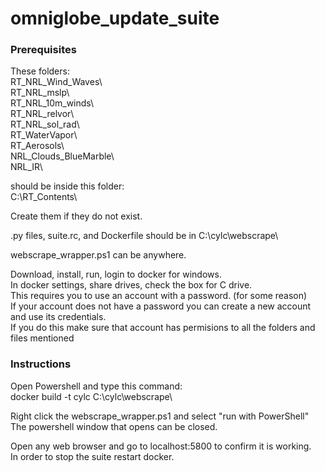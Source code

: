 # omniglobe_update_suite

### Prerequisites

These folders:  
RT_NRL_Wind_Waves\  
RT_NRL_mslp\  
RT_NRL_10m_winds\  
RT_NRL_relvor\  
RT_NRL_sol_rad\  
RT_WaterVapor\  
RT_Aerosols\  
NRL_Clouds_BlueMarble\  
NRL_IR\  

should be inside this folder:  
C:\RT_Contents\  

Create them if they do not exist.  

.py files, suite.rc, and Dockerfile should be in C:\cylc\webscrape\  

webscrape_wrapper.ps1 can be anywhere.  

Download, install, run, login to docker for windows.  
In docker settings, share drives, check the box for C drive.  
	This requires you to use an account with a password. (for some reason)   
		If your account does not have a password you can create a new account and use its credentials.      
		If you do this make sure that account has permisions to all the folders and files mentioned  

### Instructions

Open Powershell and type this command:  
docker build -t cylc C:\cylc\webscrape\  

Right click the webscrape_wrapper.ps1 and select "run with PowerShell"  
The powershell window that opens can be closed.  

Open any web browser and go to localhost:5800 to confirm it is working.  
In order to stop the suite restart docker.
